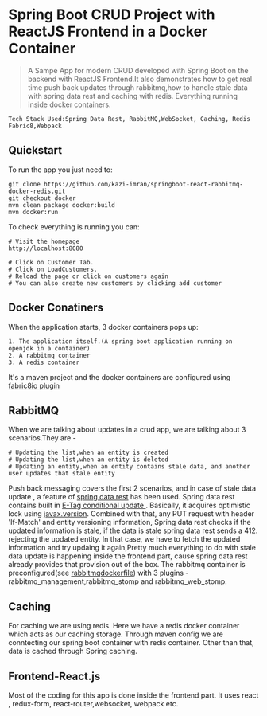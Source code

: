 # Spring Boot CRUD Project with ReactJS Frontend in a Docker Container
> A Sampe App for modern CRUD developed with Spring Boot on the backend with ReactJS Frontend.It also demonstrates how to get real time push back updates through rabbitmq,how to handle stale data with spring data rest  and caching with redis. Everything running inside  docker containers.

    Tech Stack Used:Spring Data Rest, RabbitMQ,WebSocket, Caching, Redis Fabric8,Webpack

## Quickstart
To run the app you just need to:

    git clone https://github.com/kazi-imran/springboot-react-rabbitmq-docker-redis.git 
    git checkout docker
    mvn clean package docker:build
    mvn docker:run
To check everything is running you can:

    # Visit the homepage
    http://localhost:8080
    
    # Click on Customer Tab.
    # Click on LoadCustomers.
    # Reload the page or click on customers again 
    # You can also create new customers by clicking add customer
    
   
## Docker Conatiners
When the application starts, 3 docker containers pops up:
    
    1. The application itself.(A spring boot application running on openjdk in a container)
    2. A rabbitmq container 
    3. A redis container
    
It's a maven project and the docker containers are configured using [fabric8io plugin](https://dmp.fabric8.io/)

## RabbitMQ
When we are talking about updates in a crud app, we are talking about 3 scenarios.They are -

    # Updating the list,when an entity is created
    # Updating the list,when an entity is deleted
    # Updating an entity,when an entity contains stale data, and another user updates that stale entity 

Push back messaging covers the first 2 scenarios, and in case of stale data update , a feature of [spring data rest](https://projects.spring.io/spring-data-rest/) has been used. Spring data rest contains built in [E-Tag conditional update ](https://spring.io/guides/tutorials/react-and-spring-data-rest/#react-and-spring-data-rest-part-3). Basically, it acquires  optimistic lock using [javax.version](https://docs.oracle.com/javaee/5/api/javax/persistence/Version.html). Combined with that, any PUT request with header 'If-Match' and entity versioning information, Spring data rest checks if the updated information is stale, if the data is stale spring data rest sends a 412. rejecting the updated entity. In that case, we have to fetch the updated information and try updaing it again,Pretty much everything to do with stale data update is happening inside the frontend part, cause spring data rest already provides that provision out of the box. The rabbitmq container is preconfigured(see [rabbitmqdockerfile](https://github.com/kazi-imran/springboot-react-rabbitmq-docker-redis/blob/docker/src/main/docker/RabbitMQDockerfile)) with 3 plugins -rabbitmq_management,rabbitmq_stomp and rabbitmq_web_stomp.


## Caching
For caching we are using redis. Here we have a redis docker container which acts as our caching storage. Through maven config we are conntecting our spring boot container with redis container. Other than that, data is cached through Spring caching.

## Frontend-React.js

Most of the coding for this app is done inside the frontend part. It uses react , redux-form, react-router,websocket, webpack etc.

